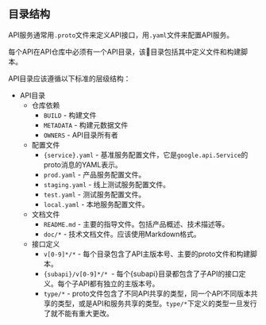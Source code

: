 ## 目录结构
  API服务通常用`.proto`文件来定义API接口，用`.yaml`文件来配置API服务。

  每个API在API仓库中必须有一个API目录，该目录包括其中定义文件和构建脚本。

  API目录应该遵循以下标准的层级结构：
  * API目录
    * 仓库依赖
      * `BUILD` - 构建文件
      * `METADATA` - 构建元数据文件
      * `OWNERS` - API目录所有者
    * 配置文件
      * `{service}.yaml` - 基准服务配置文件，它是`google.api.Service`的proto消息的YAML表示。
      * `prod.yaml` - 产品服务配置文件。
      * `staging.yaml` - 线上测试服务配置文件。
      * `test.yaml` - 测试服务配置文件。
      * `local.yaml` - 本地服务配置文件。
    * 文档文件
      * `README.md` - 主要的指导文件。包括产品概述、技术描述等。
      * `doc/*` - 技术文档文件。应该使用Markdown格式。
    * 接口定义
      * `v[0-9]*/*` - 每个目录包含了API主版本号、主要的proto文件和构建脚本。
      * `{subapi}/v[0-9]*/* `- 每个{subapi}目录都包含了子API的接口定义。每个子API都有独立的主版本号。
      * `type/*` - proto文件包含了不同API共享的类型，同一个API不同版本共享的类型，或是API和服务共享的类型。`type/*`下定义的类型一旦发行了就不能有重大更改。




